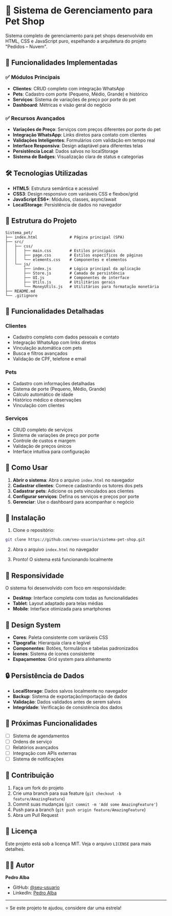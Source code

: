 # 🐾 Sistema de Gerenciamento para Pet Shop

Sistema completo de gerenciamento para pet shops desenvolvido em HTML, CSS e JavaScript puro, espelhando a arquitetura do projeto "Pedidos – Nuvem".

## 🚀 Funcionalidades Implementadas

### ✅ Módulos Principais
- **Clientes**: CRUD completo com integração WhatsApp
- **Pets**: Cadastro com porte (Pequeno, Médio, Grande) e histórico
- **Serviços**: Sistema de variações de preço por porte do pet
- **Dashboard**: Métricas e visão geral do negócio

### ✅ Recursos Avançados
- **Variações de Preço**: Serviços com preços diferentes por porte do pet
- **Integração WhatsApp**: Links diretos para contato com clientes
- **Validações Inteligentes**: Formulários com validação em tempo real
- **Interface Responsiva**: Design adaptável para diferentes telas
- **Persistência Local**: Dados salvos no localStorage
- **Sistema de Badges**: Visualização clara de status e categorias

## 🛠️ Tecnologias Utilizadas

- **HTML5**: Estrutura semântica e acessível
- **CSS3**: Design responsivo com variáveis CSS e flexbox/grid
- **JavaScript ES6+**: Módulos, classes, async/await
- **LocalStorage**: Persistência de dados no navegador

## 📁 Estrutura do Projeto

```
Sistema_pet/
├── index.html              # Página principal (SPA)
├── src/
│   ├── css/
│   │   ├── main.css        # Estilos principais
│   │   ├── page.css        # Estilos específicos de páginas
│   │   └── elements.css    # Componentes e elementos
│   └── js/
│       ├── index.js        # Lógica principal da aplicação
│       ├── Store.js        # Camada de persistência
│       ├── UI.js           # Componentes de interface
│       ├── Utils.js        # Utilitários gerais
│       └── MoneyUtils.js   # Utilitários para formatação monetária
├── README.md
└── .gitignore
```

## 🎯 Funcionalidades Detalhadas

### Clientes
- Cadastro completo com dados pessoais e contato
- Integração WhatsApp com links diretos
- Vinculação automática com pets
- Busca e filtros avançados
- Validação de CPF, telefone e email

### Pets
- Cadastro com informações detalhadas
- Sistema de porte (Pequeno, Médio, Grande)
- Cálculo automático de idade
- Histórico médico e observações
- Vinculação com clientes

### Serviços
- CRUD completo de serviços
- Sistema de variações de preço por porte
- Controle de custos e margem
- Validação de preços únicos
- Interface intuitiva para configuração

## 🚀 Como Usar

1. **Abrir o sistema**: Abra o arquivo `index.html` no navegador
2. **Cadastrar clientes**: Comece cadastrando os tutores dos pets
3. **Cadastrar pets**: Adicione os pets vinculados aos clientes
4. **Configurar serviços**: Defina os serviços e preços por porte
5. **Gerenciar**: Use o dashboard para acompanhar o negócio

## 🔧 Instalação

1. Clone o repositório:
```bash
git clone https://github.com/seu-usuario/sistema-pet-shop.git
```

2. Abra o arquivo `index.html` no navegador

3. Pronto! O sistema está funcionando localmente

## 📱 Responsividade

O sistema foi desenvolvido com foco em responsividade:
- **Desktop**: Interface completa com todas as funcionalidades
- **Tablet**: Layout adaptado para telas médias
- **Mobile**: Interface otimizada para smartphones

## 🎨 Design System

- **Cores**: Paleta consistente com variáveis CSS
- **Tipografia**: Hierarquia clara e legível
- **Componentes**: Botões, formulários e tabelas padronizados
- **Ícones**: Sistema de ícones consistente
- **Espaçamentos**: Grid system para alinhamento

## 🔒 Persistência de Dados

- **LocalStorage**: Dados salvos localmente no navegador
- **Backup**: Sistema de exportação/importação de dados
- **Validação**: Dados validados antes de serem salvos
- **Integridade**: Verificação de consistência dos dados

## 🚧 Próximas Funcionalidades

- [ ] Sistema de agendamentos
- [ ] Ordens de serviço
- [ ] Relatórios avançados
- [ ] Integração com APIs externas
- [ ] Sistema de notificações

## 🤝 Contribuição

1. Faça um fork do projeto
2. Crie uma branch para sua feature (`git checkout -b feature/AmazingFeature`)
3. Commit suas mudanças (`git commit -m 'Add some AmazingFeature'`)
4. Push para a branch (`git push origin feature/AmazingFeature`)
5. Abra um Pull Request

## 📄 Licença

Este projeto está sob a licença MIT. Veja o arquivo `LICENSE` para mais detalhes.

## 👨‍💻 Autor

**Pedro Alba**
- GitHub: [@seu-usuario](https://github.com/seu-usuario)
- LinkedIn: [Pedro Alba](https://linkedin.com/in/pedro-alba)

---

⭐ Se este projeto te ajudou, considere dar uma estrela!